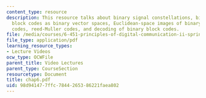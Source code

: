 ```yaml
---
content_type: resource
description: This resource talks about binary signal constellations, binary linear
  block codes as binary vector spaces, Euclidean-space images of binary linear block
  codes, reed-Muller codes, and decoding of binary block codes.
file: /media/courses/6-451-principles-of-digital-communication-ii-spring-2005/98d941477ffc7844265386221faea802_chap6.pdf
file_type: application/pdf
learning_resource_types:
- Lecture Videos
ocw_type: OCWFile
parent_title: Video Lectures
parent_type: CourseSection
resourcetype: Document
title: chap6.pdf
uid: 98d94147-7ffc-7844-2653-86221faea802
---
```

